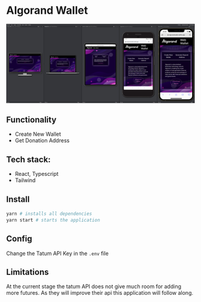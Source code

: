 # Algorand Wallet 
![demo](./img/demo.png)

## Functionality
- Create New Wallet 
- Get Donation Address 

## Tech stack:
- React, Typescript
- Tailwind

## Install
```bash
yarn # installs all dependencies
yarn start # starts the application
```

## Config
Change the Tatum API Key in the `.env` file

## Limitations
At the current stage the tatum API does not give much room for adding more futures.
As they will improve their api this application will follow along. 
